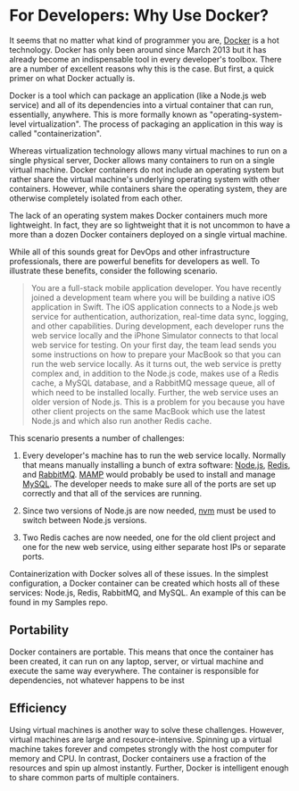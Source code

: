 # For Developers: Why Use Docker?

It seems that no matter what kind of programmer you are, [Docker](https://www.docker.com) is a hot technology. Docker has only been around since March 2013 but it has already become an indispensable tool in every developer's toolbox. There are a number of excellent reasons why this is the case. But first, a quick primer on what Docker actually is.

Docker is a tool which can package an application (like a Node.js web service) and all of its dependencies into a virtual container that can run, essentially, anywhere. This is more formally known as "operating-system-level virtualization". The process of packaging an application in this way is called "containerization".

Whereas virtualization technology allows many virtual machines to run on a single physical server, Docker allows many containers to run on a single virtual machine. Docker containers do not include an operating system but rather share the virtual machine's underlying operating system with other containers. However, while containers share the operating system, they are otherwise completely isolated from each other.

The lack of an operating system makes Docker containers much more lightweight. In fact, they are so lightweight that it is not uncommon to have a more than a dozen Docker containers deployed on a single virtual machine.

While all of this sounds great for DevOps and other infrastructure professionals, there are powerful benefits for developers as well. To illustrate these benefits, consider the following scenario.

> You are a full-stack mobile application developer. You have recently joined a development team where you will be building a native iOS application in Swift. The iOS application connects to a Node.js web service for authentication, authorization, real-time data sync, logging, and other capabilities. During development, each developer runs the web service locally and the iPhone Simulator connects to that local web service for testing. On your first day, the team lead sends you some instructions on how to prepare your MacBook so that you can run the web service locally. As it turns out, the web service is pretty complex and, in addition to the Node.js code, makes use of a Redis cache, a MySQL database, and a RabbitMQ message queue, all of which need to be installed locally. Further, the web service uses an older version of Node.js. This is a problem for you because you have other client projects on the same MacBook which use the latest Node.js and which also run another Redis cache.

This scenario presents a number of challenges:

1. Every developer's machine has to run the web service locally. Normally that means manually installing a bunch of extra software: [Node.js](https://nodejs.org/en/), [Redis](https://redis.io), and [RabbitMQ](https://www.rabbitmq.com). [MAMP](https://www.mamp.info/en/) would probably be used to install and manage [MySQL](https://www.mysql.com). The developer needs to make sure all of the ports are set up correctly and that all of the services are running.

2. Since two versions of Node.js are now needed, [nvm](https://github.com/creationix/nvm) must be used to switch between Node.js versions.

3. Two Redis caches are now needed, one for the old client project and one for the new web service, using either separate host IPs or separate ports.

Containerization with Docker solves all of these issues. In the simplest configuration, a Docker container can be created which hosts all of these services: Node.js, Redis, RabbitMQ, and MySQL. An example of this can be found in my Samples repo.

## Portability

Docker containers are portable. This means that once the container has been created, it can run on any laptop, server, or virtual machine and execute the same way everywhere. The container is responsible for dependencies, not whatever happens to be inst



## Efficiency

Using virtual machines is another way to solve these challenges. However, virtual machines are large and resource-intensive. Spinning up a virtual machine takes forever and competes strongly with the host computer for memory and CPU. In contrast, Docker containers use a fraction of the resources and spin up almost instantly. Further, Docker is intelligent enough to share common parts of multiple containers.

